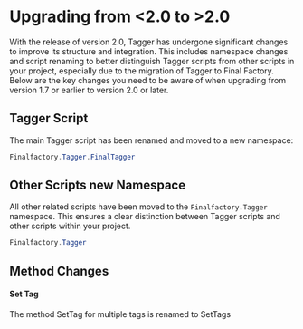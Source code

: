 # Upgrading from <2.0 to >2.0

With the release of version 2.0, Tagger has undergone significant changes to improve its structure and integration. This includes namespace changes and script renaming to better distinguish Tagger scripts from other scripts in your project, especially due to the migration of Tagger to Final Factory. Below are the key changes you need to be aware of when upgrading from version 1.7 or earlier to version 2.0 or later.

## Tagger Script

The main Tagger script has been renamed and moved to a new namespace:

```csharp
Finalfactory.Tagger.FinalTagger
```

##  Other Scripts new Namespace

All other related scripts have been moved to the `Finalfactory.Tagger` namespace. This ensures a clear distinction between Tagger scripts and other scripts within your project.

```csharp
Finalfactory.Tagger
```

## Method Changes

#### Set Tag
The method SetTag for multiple tags is renamed to SetTags